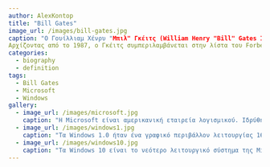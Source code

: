 ```yaml
---
author: AlexKontop
title: "Bill Gates"
image_url: /images/bill-gates.jpg
caption: "Ο Γουίλλιαμ Χένρυ "Μπιλ" Γκέιτς (William Henry "Bill" Gates III, 28 Οκτωβρίου 1955) είναι Αμερικανός επιχειρηματίας, φιλάνθρωπος, επενδυτής, προγραμματιστής υπολογιστών, και εφευρέτης. Το 1975, ο Γκέιτς και ο Πολ Άλεν συνίδρυσαν την εταιρεία Microsoft, η οποία εξελίχτηκε στην μεγαλύτερη εταιρεία λογισμικού για ηλεκτρονικούς υπολογιστές παγκοσμίως. Κατά τη διάρκεια της καριέρας του στη Microsoft, ο Γκέιτς έχει διατελέσει πρόεδρος, Διευθύνων Σύμβουλος και επικεφαλής αρχιτέκτονας λογισμικού. Μέχρι τον Μάιο του 2014 ήταν ο μεγαλύτερος φυσικός μέτοχος της εταιρείας. Ο Γκέιτς συνέγραψε και συμμετείχε στη συγγραφή αρκετών βιβλίων.
Αρχίζοντας από το 1987, ο Γκέιτς συμπεριλαμβάνεται στην λίστα του Forbes με τους πλουσιότερους ανθρώπους παγκοσμίως και ήταν ο πλουσιότερος συνεχόμενα από το 1995 έως το 2014 – με μόνη εξαίρεση κάποια χρόνια μετά την οικονομική κρίση της περιόδου 2007–08. Μεταξύ των ετών 2009 και 2014, η περιουσία του διπλασιάστηκε από US$40 δισ. δολάρια σε περισσότερα από US$82 δισ. δολάρια. Κατά τα έτη 2013 και 2014, η περιουσία αυξήθηκε κατά US$15 δισ. δολάρια."
categories:
  - biography
  - definition
tags:
  - Bill Gates
  - Microsoft
  - Windows
gallery:
  - image_url: /images/microsoft.jpg
    caption: "Η Microsoft είναι αμερικανική εταιρεία λογισμικού. Ιδρύθηκε το 1975 από τον Μπιλ Γκέιτς και τον Πολ Άλεν, και τα κεντρικά γραφεία της βρίσκονται στο Ρέντμοντ της πολιτείας Ουάσινγκτον των ΗΠΑ."
  - image_url: /images/windows1.jpg
    caption: "Τα Windows 1.0 ήταν ένα γραφικό περιβάλλον λειτουργίας 16-bit, που κυκλοφόρησε στις 20 Νοεμβρίου 1985, από την αμερικανική εταιρεία Microsoft. Ήταν η πρώτη προσπάθεια της Microsoft να εφαρμόσει μία multitasking γραφική διεπαφή χρήστη-λειτουργικού περιβάλλοντος που βασίζονται στην πλατφόρμα του υπολογιστή. Τα Windows 1.0 ήταν η πρώτη έκδοση των Windows όταν ξεκίνησε. Τα Windows 1.0 χρησιμοποιούσαν ως βάση το λειτουργικό σύστημα MS-DOS. Τα Windows 2.0 ήταν ο διάδοχος των Windows 1.0 καθώς ήταν βασισμένο σε αυτό."
  - image_url: /images/windows10.jpg
    caption: "Τα Windows 10 είναι το νεότερο λειτουργικό σύστημα της Microsoft (μετά τα Windows 8.1) για υπολογιστές."
---
```

